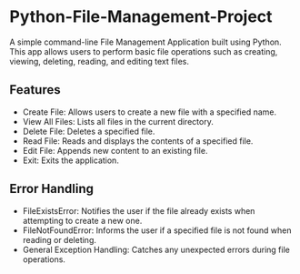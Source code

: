 # Python-File-Management-Project

A simple command-line File Management Application built using Python. This app allows users to perform basic file operations such as creating, viewing, deleting, reading, and editing text files.

## Features
- Create File: Allows users to create a new file with a specified name.
- View All Files: Lists all files in the current directory.
- Delete File: Deletes a specified file.
- Read File: Reads and displays the contents of a specified file.
- Edit File: Appends new content to an existing file.
- Exit: Exits the application.

## Error Handling
- FileExistsError: Notifies the user if the file already exists when attempting to create a new one.
- FileNotFoundError: Informs the user if a specified file is not found when reading or deleting.
- General Exception Handling: Catches any unexpected errors during file operations.
